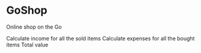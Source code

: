 # GoShop
Online shop on the Go

Calculate income for all the sold items
Calculate expenses for all the bought items
Total value
